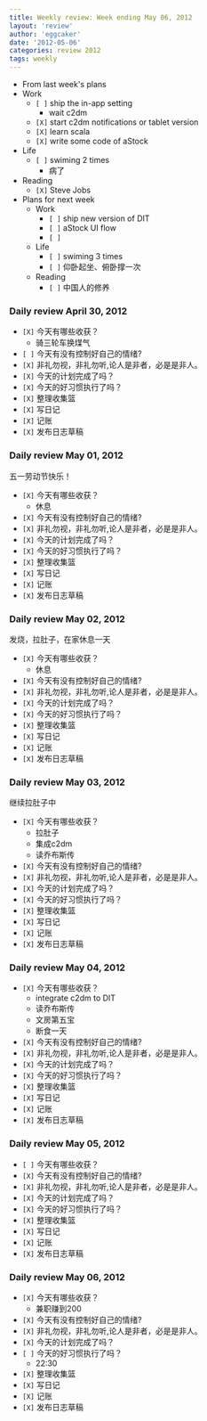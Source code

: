 ```yaml
---
title: Weekly review: Week ending May 06, 2012 
layout: 'review'
author: 'eggcaker'
date: '2012-05-06'
categories: review 2012
tags: weekly
---
```



  * From last week's plans 
  * Work 
    * `[ ]` ship the in-app setting 
      * wait c2dm 
    * `[X]` start c2dm notifications or tablet version 
    * `[X]` learn scala 
    * `[X]` write some code of aStock 
  * Life 
    * `[ ]` swiming 2 times 
      * 病了 
  * Reading 
    * `[X]` Steve Jobs 
  * Plans for next week 
    * Work 
      * `[ ]` ship new version of DIT 
      * `[ ]` aStock UI flow 
      * `[ ]`
    * Life 
      * `[ ]` swiming 3 times 
      * `[ ]` 仰卧起坐、俯卧撑一次 
    * Reading 
      * `[ ]` 中国人的修养 

### Daily review April 30, 2012

  * `[X]` 今天有哪些收获？ 
    * 骑三轮车换煤气 
  * `[ ]` 今天有没有控制好自己的情绪? 
  * `[X]` 非礼勿视，非礼勿听,论人是非者，必是是非人。 
  * `[X]` 今天的计划完成了吗？ 
  * `[X]` 今天的好习惯执行了吗？ 
  * `[X]` 整理收集篮 
  * `[X]` 写日记 
  * `[X]` 记账 
  * `[X]` 发布日志草稿 

### Daily review May 01, 2012

五一劳动节快乐！

  * `[X]` 今天有哪些收获？ 
    * 休息 
  * `[X]` 今天有没有控制好自己的情绪? 
  * `[X]` 非礼勿视，非礼勿听,论人是非者，必是是非人。 
  * `[X]` 今天的计划完成了吗？ 
  * `[X]` 今天的好习惯执行了吗？ 
  * `[X]` 整理收集篮 
  * `[X]` 写日记 
  * `[X]` 记账 
  * `[X]` 发布日志草稿 

### Daily review May 02, 2012

发烧，拉肚子，在家休息一天

  * `[X]` 今天有哪些收获？ 
    * 休息 
  * `[X]` 今天有没有控制好自己的情绪? 
  * `[X]` 非礼勿视，非礼勿听,论人是非者，必是是非人。 
  * `[X]` 今天的计划完成了吗？ 
  * `[X]` 今天的好习惯执行了吗？ 
  * `[X]` 整理收集篮 
  * `[X]` 写日记 
  * `[X]` 记账 
  * `[X]` 发布日志草稿 

### Daily review May 03, 2012

继续拉肚子中

  * `[X]` 今天有哪些收获？ 
    * 拉肚子 
    * 集成c2dm 
    * 读乔布斯传 
  * `[X]` 今天有没有控制好自己的情绪? 
  * `[X]` 非礼勿视，非礼勿听,论人是非者，必是是非人。 
  * `[X]` 今天的计划完成了吗？ 
  * `[X]` 今天的好习惯执行了吗？ 
  * `[X]` 整理收集篮 
  * `[X]` 写日记 
  * `[X]` 记账 
  * `[X]` 发布日志草稿 

### Daily review May 04, 2012

  * `[X]` 今天有哪些收获？ 
    * integrate c2dm to DIT 
    * 读乔布斯传 
    * 文房第五宝 
    * 断食一天 
  * `[X]` 今天有没有控制好自己的情绪? 
  * `[X]` 非礼勿视，非礼勿听,论人是非者，必是是非人。 
  * `[X]` 今天的计划完成了吗？ 
  * `[X]` 今天的好习惯执行了吗？ 
  * `[X]` 整理收集篮 
  * `[X]` 写日记 
  * `[X]` 记账 
  * `[X]` 发布日志草稿 

### Daily review May 05, 2012

  * `[ ]` 今天有哪些收获？ 
  * `[X]` 今天有没有控制好自己的情绪? 
  * `[X]` 非礼勿视，非礼勿听,论人是非者，必是是非人。 
  * `[X]` 今天的计划完成了吗？ 
  * `[X]` 今天的好习惯执行了吗？ 
  * `[X]` 整理收集篮 
  * `[X]` 写日记 
  * `[X]` 记账 
  * `[X]` 发布日志草稿 

### Daily review May 06, 2012

  * `[X]` 今天有哪些收获？ 
    * 兼职赚到200 
  * `[X]` 今天有没有控制好自己的情绪? 
  * `[X]` 非礼勿视，非礼勿听,论人是非者，必是是非人。 
  * `[X]` 今天的计划完成了吗？ 
  * `[ ]` 今天的好习惯执行了吗？ 
    * 22:30 
  * `[X]` 整理收集篮 
  * `[X]` 写日记 
  * `[X]` 记账 
  * `[X]` 发布日志草稿 


